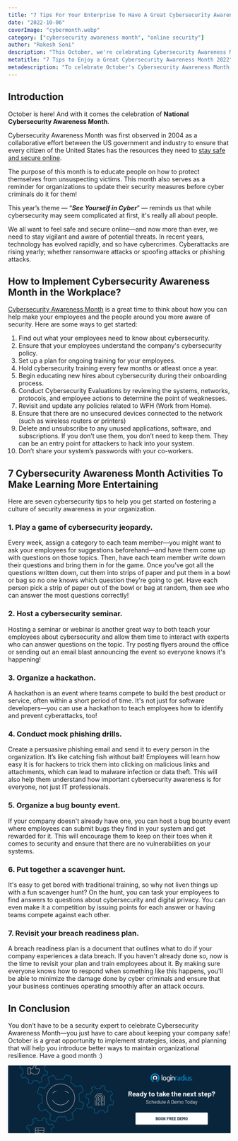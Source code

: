 ```yaml
---
title: "7 Tips For Your Enterprise To Have A Great Cybersecurity Awareness Month 2022"
date: "2022-10-06"
coverImage: "cybermonth.webp"
category: ["cybersecurity awareness month", "online security"]
author: "Rakesh Soni"
description: "This October, we're celebrating Cybersecurity Awareness Month by sharing a few ideas you can do with your team at work. The first step to keeping your company safe is knowing what to look for, and these activities will help you raise awareness about the vulnerabilities out there."
metatitle: "7 Tips to Enjoy a Great Cybersecurity Awareness Month 2022"
metadescription: "To celebrate October's Cybersecurity Awareness Month, we've dug up some fun and innovative ideas for your team for infusing awareness throughout the month."
---
```


## Introduction

October is here! And with it comes the celebration of **National Cybersecurity Awareness Month**.

Cybersecurity Awareness Month was first observed in 2004 as a collaborative effort between the US government and industry to ensure that every citizen of the United States has the resources they need to [stay safe and secure online](https://www.loginradius.com/blog/identity/login-security/).

The purpose of this month is to educate people on how to protect themselves from unsuspecting victims. This month also serves as a reminder for organizations to update their security measures before cyber criminals do it for them!

This year’s theme — “**_See Yourself in Cyber_**” — reminds us that while cybersecurity may seem complicated at first, it's really all about people.

We all want to feel safe and secure online—and now more than ever, we need to stay vigilant and aware of potential threats. In recent years, technology has evolved rapidly, and so have cybercrimes. Cyberattacks are rising yearly; whether ransomware attacks or spoofing attacks or phishing attacks.


## How to Implement Cybersecurity Awareness Month in the Workplace?

[Cybersecurity Awareness Month](https://www.cisa.gov/cybersecurity-awareness-month) is a great time to think about how you can help make your employees and the people around you more aware of security. Here are some ways to get started:



1. Find out what your employees need to know about cybersecurity.
2. Ensure that your employees understand the company's cybersecurity policy.
3. Set up a plan for ongoing training for your employees.
4.  Hold cybersecurity training every few months or atleast once a year.
5. Begin educating new hires about cybersecurity during their onboarding process.
6.  Conduct Cybersecurity Evaluations by reviewing the systems, networks, protocols, and employee actions to determine the point of weaknesses.
7. Revisit and update any policies related to WFH (Work from Home).
8. Ensure that there are no unsecured devices connected to the network (such as wireless routers or printers)
9. Delete and unsubscribe to any unused applications, software, and subscriptions. If you don’t use them, you don’t need to keep them. They can be an  entry point for attackers to hack into your system. 
10. Don’t share your system’s passwords with your co-workers.


## 7 Cybersecurity Awareness Month Activities To Make Learning More Entertaining

Here are seven cybersecurity tips to help you get started on fostering a culture of security awareness in your organization.


### 1. Play a game of cybersecurity jeopardy.

Every week, assign a category to each team member—you might want to ask your employees for suggestions beforehand—and have them come up with questions on those topics. Then, have each team member write down their questions and bring them in for the game. Once you've got all the questions written down, cut them into strips of paper and put them in a bowl or bag so no one knows which question they're going to get. Have each person pick a strip of paper out of the bowl or bag at random, then see who can answer the most questions correctly!


### 2. Host a cybersecurity seminar.

Hosting a seminar or webinar is another great way to both teach your employees about cybersecurity and allow them time to interact with experts who can answer questions on the topic. Try posting flyers around the office or sending out an email blast announcing the event so everyone knows it's happening!


### 3. Organize a hackathon.

A hackathon is an event where teams compete to build the best product or service, often within a short period of time. It's not just for software developers—you can use a hackathon to teach employees how to identify and prevent cyberattacks, too!


### 4. Conduct mock phishing drills.

Create a persuasive phishing email and send it to every person in the organization. It’s like catching fish without bait! Employees will learn how easy it is for hackers to trick them into clicking on malicious links and attachments, which can lead to malware infection or data theft. This will also help them understand how important cybersecurity awareness is for everyone, not just IT professionals.


### 5. Organize a bug bounty event.

 If your company doesn't already have one, you can host a bug bounty event where employees can submit bugs they find in your system and get rewarded for it. This will encourage them to keep on their toes when it comes to security and ensure that there are no vulnerabilities on your systems.


### 6. Put together a scavenger hunt.

It's easy to get bored with traditional training, so why not liven things up with a fun scavenger hunt? On the hunt, you can task your employees to find answers to questions about cybersecurity and digital privacy. You can even make it a competition by issuing points for each answer or having teams compete against each other.


### 7. Revisit your breach readiness plan.

A breach readiness plan is a document that outlines what to do if your company experiences a data breach. If you haven't already done so, now is the time to revisit your plan and train employees about it. By making sure everyone knows how to respond when something like this happens, you'll be able to minimize the damage done by cyber criminals and ensure that your business continues operating smoothly after an attack occurs. 


## In Conclusion

You don’t have to be a security expert to celebrate Cybersecurity Awareness Month—you just have to care about keeping your company safe! October is a great opportunity to implement strategies, ideas, and planning that will help you introduce better ways to maintain organizational resilience. Have a good month :) 

[![book-a-demo-loginradius](../../assets/book-a-demo-loginradius.webp)](https://www.loginradius.com/contact-us?utm_source=blog&utm_medium=web&utm_campaign=7-tips-enjoy-cybersecurity-awareness-month)
